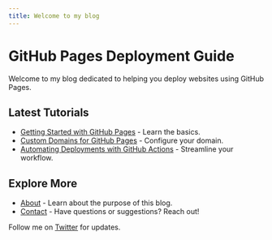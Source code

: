 ```yaml
---
title: Welcome to my blog
---
```


# GitHub Pages Deployment Guide

Welcome to my blog dedicated to helping you deploy websites using GitHub Pages.

## Latest Tutorials

- [Getting Started with GitHub Pages](getting-started.md) - Learn the basics.
- [Custom Domains for GitHub Pages](custom-domains.md) - Configure your domain.
- [Automating Deployments with GitHub Actions](github-actions.md) - Streamline your workflow.

## Explore More

- [About](about.md) - Learn about the purpose of this blog.
- [Contact](contact.md) - Have questions or suggestions? Reach out!

Follow me on [Twitter](https://twitter.com/yourtwitter) for updates.


